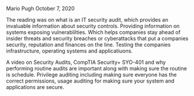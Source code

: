 Mario Pugh    October 7, 2020

The reading was on what is an IT security audit, which provides an invaluable information about security controls. Providing information on systems exposing vulnerablilties. Which helps companies stay ahead of insider threats and security breaches or cyberattacks that put a companies security, reputation and finances on the line. Testing the companies infrastructure, operating systems and applicatiuons. 


A video on Security Audits, CompTIA Security+ SYO-401 and why performing routine audits are important along with making sure the routine is schedule. Privilege auditing including making sure everyone has the correct permissions, usage auditing for making sure your system and applications are secure.  


